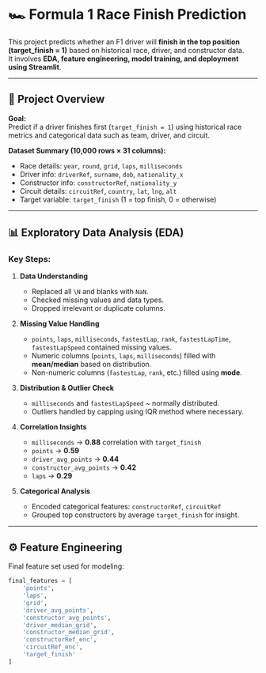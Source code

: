 # 🏎️ Formula 1 Race Finish Prediction

This project predicts whether an F1 driver will **finish in the top position (target_finish = 1)** based on historical race, driver, and constructor data.  
It involves **EDA, feature engineering, model training, and deployment using Streamlit**.

---

## 🚀 Project Overview

**Goal:**  
Predict if a driver finishes first (`target_finish = 1`) using historical race metrics and categorical data such as team, driver, and circuit.

**Dataset Summary (10,000 rows × 31 columns):**
- Race details: `year`, `round`, `grid`, `laps`, `milliseconds`
- Driver info: `driverRef`, `surname`, `dob`, `nationality_x`
- Constructor info: `constructorRef`, `nationality_y`
- Circuit details: `circuitRef`, `country`, `lat`, `lng`, `alt`
- Target variable: `target_finish` (1 = top finish, 0 = otherwise)

---

## 📊 Exploratory Data Analysis (EDA)

### Key Steps:
1. **Data Understanding**
   - Replaced all `\N` and blanks with `NaN`.
   - Checked missing values and data types.
   - Dropped irrelevant or duplicate columns.

2. **Missing Value Handling**
   - `points`, `laps`, `milliseconds`, `fastestLap`, `rank`, `fastestLapTime`, `fastestLapSpeed` contained missing values.
   - Numeric columns (`points`, `laps`, `milliseconds`) filled with **mean/median** based on distribution.
   - Non-numeric columns (`fastestLap`, `rank`, etc.) filled using **mode**.

3. **Distribution & Outlier Check**
   - `milliseconds` and `fastestLapSpeed` ~ normally distributed.
   - Outliers handled by capping using IQR method where necessary.

4. **Correlation Insights**
   - `milliseconds` → **0.88** correlation with `target_finish`
   - `points` → **0.59**
   - `driver_avg_points` → **0.44**
   - `constructor_avg_points` → **0.42**
   - `laps` → **0.29**

5. **Categorical Analysis**
   - Encoded categorical features: `constructorRef`, `circuitRef`
   - Grouped top constructors by average `target_finish` for insight.

---

## ⚙️ Feature Engineering

Final feature set used for modeling:

```python
final_features = [
    'points',
    'laps',
    'grid',
    'driver_avg_points',
    'constructor_avg_points',
    'driver_median_grid',
    'constructor_median_grid',
    'constructorRef_enc',
    'circuitRef_enc',
    'target_finish'
]

